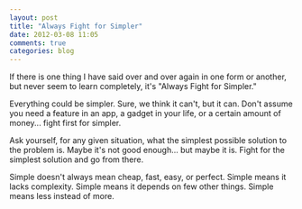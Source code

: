 ```yaml
---
layout: post
title: "Always Fight for Simpler"
date: 2012-03-08 11:05
comments: true
categories: blog
---
```


If there is one thing I have said over and over again in one form or another, but never seem to learn completely, it's "Always Fight for Simpler."

Everything could be simpler.  Sure, we think it can't, but it can.  Don't assume you need a feature in an app, a gadget in your life, or a certain amount of money... fight first for simpler.

Ask yourself, for any given situation, what the simplest possible solution to the problem is.  Maybe it's not good enough... but maybe it is.  Fight for the simplest solution and go from there.

Simple doesn't always mean cheap, fast, easy, or perfect.  Simple means it lacks complexity.  Simple means it depends on few other things.  Simple means less instead of more.


